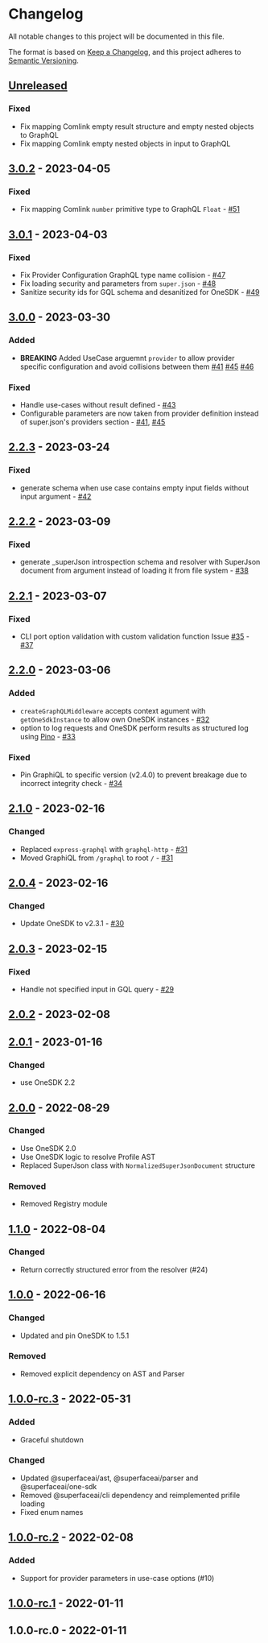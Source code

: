 # Changelog

All notable changes to this project will be documented in this file.

The format is based on [Keep a Changelog](https://keepachangelog.com/en/1.0.0/),
and this project adheres to [Semantic Versioning](https://semver.org/spec/v2.0.0.html).

## [Unreleased]
### Fixed
- Fix mapping Comlink empty result structure and empty nested objects to GraphQL
- Fix mapping Comlink empty nested objects in input to GraphQL

## [3.0.2] - 2023-04-05
### Fixed
- Fix mapping Comlink `number` primitive type to GraphQL `Float` - [#51](https://github.com/superfaceai/one-service/pull/51)

## [3.0.1] - 2023-04-03
### Fixed
- Fix Provider Configuration GraphQL type name collision - [#47](https://github.com/superfaceai/one-service/pull/47)
- Fix loading security and parameters from `super.json` - [#48](https://github.com/superfaceai/one-service/pull/48)
- Sanitize security ids for GQL schema and desanitized for OneSDK - [#49](https://github.com/superfaceai/one-service/pull/49)

## [3.0.0] - 2023-03-30
### Added
- **BREAKING** Added UseCase arguemnt `provider` to allow provider specific configuration and avoid collisions between them [#41](https://github.com/superfaceai/one-service/pull/41) [#45](https://github.com/superfaceai/one-service/pull/45) [#46](https://github.com/superfaceai/one-service/pull/46)

### Fixed
- Handle use-cases without result defined - [#43](https://github.com/superfaceai/one-service/pull/43)
- Configurable parameters are now taken from provider definition instead of super.json's providers section - [#41](https://github.com/superfaceai/one-service/pull/41), [#45](https://github.com/superfaceai/one-service/pull/45)

## [2.2.3] - 2023-03-24
### Fixed
- generate schema when use case contains empty input fields without input argument - [#42](https://github.com/superfaceai/one-service/pull/42)

## [2.2.2] - 2023-03-09
### Fixed
- generate _superJson introspection schema and resolver with SuperJson document from argument instead of loading it from file system - [#38](https://github.com/superfaceai/one-service/pull/38)

## [2.2.1] - 2023-03-07
### Fixed
- CLI port option validation with custom validation function Issue [#35](https://github.com/superfaceai/one-service/issues/35) - [#37](https://github.com/superfaceai/one-service/pull/37)

## [2.2.0] - 2023-03-06
### Added
- `createGraphQLMiddleware` accepts context agument with `getOneSdkInstance` to allow own OneSDK instances - [#32](https://github.com/superfaceai/one-service/pull/32)
- option to log requests and OneSDK perform results as structured log using [Pino](https://github.com/pinojs/pino) - [#33](https://github.com/superfaceai/one-service/pull/33)

### Fixed
- Pin GraphiQL to specific version (v2.4.0) to prevent breakage due to incorrect integrity check - [#34](https://github.com/superfaceai/one-service/pull/34)

## [2.1.0] - 2023-02-16
### Changed
- Replaced `express-graphql` with `graphql-http` - [#31](https://github.com/superfaceai/one-service/pull/31)
- Moved GraphiQL from `/graphql` to root `/` - [#31](https://github.com/superfaceai/one-service/pull/31)

## [2.0.4] - 2023-02-16
### Changed
- Update OneSDK to v2.3.1 - [#30](https://github.com/superfaceai/one-service/pull/30)

## [2.0.3] - 2023-02-15
### Fixed
- Handle not specified input in GQL query - [#29](https://github.com/superfaceai/one-service/pull/29)

## [2.0.2] - 2023-02-08

## [2.0.1] - 2023-01-16
### Changed
- use OneSDK 2.2

## [2.0.0] - 2022-08-29
### Changed
- Use OneSDK 2.0
- Use OneSDK logic to resolve Profile AST
- Replaced SuperJson class with `NormalizedSuperJsonDocument` structure

### Removed
- Removed Registry module

## [1.1.0] - 2022-08-04
### Changed
- Return correctly structured error from the resolver (#24)

## [1.0.0] - 2022-06-16
### Changed
- Updated and pin OneSDK to 1.5.1

### Removed
- Removed explicit dependency on AST and Parser

## [1.0.0-rc.3] - 2022-05-31
### Added
- Graceful shutdown

### Changed
- Updated @superfaceai/ast, @superfaceai/parser and @superfaceai/one-sdk
- Removed @superfaceai/cli dependency and reimplemented prifile loading
- Fixed enum names

## [1.0.0-rc.2] - 2022-02-08
### Added
- Support for provider parameters in use-case options (#10)

## [1.0.0-rc.1] - 2022-01-11

## 1.0.0-rc.0 - 2022-01-11

[Unreleased]: https://github.com/superfaceai/one-service/compare/v3.0.2...HEAD
[3.0.2]: https://github.com/superfaceai/one-service/compare/v3.0.1...v3.0.2
[3.0.1]: https://github.com/superfaceai/one-service/compare/v3.0.0...v3.0.1
[3.0.0]: https://github.com/superfaceai/one-service/compare/v2.2.3...v3.0.0
[2.2.3]: https://github.com/superfaceai/one-service/compare/v2.2.2...v2.2.3
[2.2.2]: https://github.com/superfaceai/one-service/compare/v2.2.1...v2.2.2
[2.2.1]: https://github.com/superfaceai/one-service/compare/v2.2.0...v2.2.1
[2.2.0]: https://github.com/superfaceai/one-service/compare/v2.1.0...v2.2.0
[2.1.0]: https://github.com/superfaceai/one-service/compare/v2.0.4...v2.1.0
[2.0.4]: https://github.com/superfaceai/one-service/compare/v2.0.3...v2.0.4
[2.0.3]: https://github.com/superfaceai/one-service/compare/v2.0.2...v2.0.3
[2.0.2]: https://github.com/superfaceai/one-service/compare/v2.0.1...v2.0.2
[2.0.1]: https://github.com/superfaceai/one-service/compare/v2.0.0...v2.0.1
[2.0.0]: https://github.com/superfaceai/one-service/compare/v1.1.0...v2.0.0
[1.1.0]: https://github.com/superfaceai/one-service/compare/v1.0.0...v1.1.0
[1.0.0]: https://github.com/superfaceai/one-service/compare/v1.0.0-rc.3...v1.0.0
[1.0.0-rc.3]: https://github.com/superfaceai/one-service/compare/v1.0.0-rc.2...v1.0.0-rc.3
[1.0.0-rc.2]: https://github.com/superfaceai/one-service/compare/v1.0.0-rc.1...v1.0.0-rc.2
[1.0.0-rc.1]: https://github.com/superfaceai/one-service/compare/v1.0.0-rc.0...v1.0.0-rc.1

